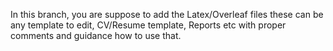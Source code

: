 In this branch, you are suppose to add the Latex/Overleaf files these can be any template to edit, CV/Resume template, Reports etc with proper comments and guidance how to use that.
